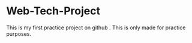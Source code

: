 # Web-Tech-Project
This is my first practice project on github .
This is only made for practice purposes. 
